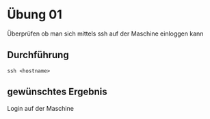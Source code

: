 # Übung 01

Überprüfen ob man sich mittels ssh auf der Maschine einloggen kann

## Durchführung

```
ssh <hostname>
```

## gewünschtes Ergebnis

Login auf der Maschine
